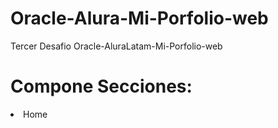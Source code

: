 # Oracle-Alura-Mi-Porfolio-web
Tercer Desafio Oracle-AluraLatam-Mi-Porfolio-web

# Compone Secciones:

<li>Home</li>
